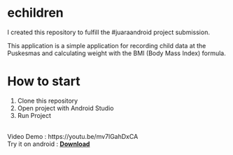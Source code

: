 # echildren
I created this repository to fulfill the #juaraandroid project submission.

This application is a simple application for recording child data at the Puskesmas and calculating weight with the BMI (Body Mass Index) formula.

# How to start
1. Clone this repository
2. Open project with Android Studio
3. Run Project

<br/>
Video Demo : https://youtu.be/mv7lGahDxCA
<br/>
Try it on android : <a href="https://drive.google.com/file/d/1TEQ3lXR8QDBNp6TKO4i8KH62UrAd3p2M/view?usp=sharing"><b>Download</b></a>
